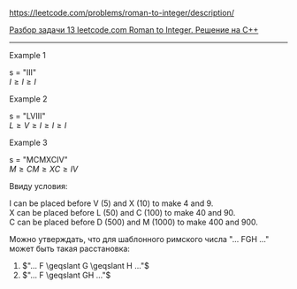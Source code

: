 https://leetcode.com/problems/roman-to-integer/description/

[Разбор задачи 13 leetcode.com Roman to Integer. Решение на C++](https://www.youtube.com/watch?v=ucCArP5ZJtg&ab_channel=3.5%D0%B7%D0%B0%D0%B4%D0%B0%D1%87%D0%B8%D0%B2%D0%BD%D0%B5%D0%B4%D0%B5%D0%BB%D1%8E)

___________

Example 1

s = "III"  
$I \geqslant I \geqslant I$

Example 2

s = "LVIII"   
$L \geqslant V \geqslant I \geqslant I \geqslant I$

Example 3

s = "MCMXCIV"  
$M \geqslant CM \geqslant XC \geqslant IV$


Ввиду условия:

I can be placed before V (5) and X (10) to make 4 and 9.  
X can be placed before L (50) and C (100) to make 40 and 90.  
C can be placed before D (500) and M (1000) to make 400 and 900.  

Можно утверждать, что для шаблонного римского числа "... FGH ..." может быть такая расстановка:  

1. $"... F \geqslant G \geqslant H ..."$
2. $"... F \geqslant GH ..."$
